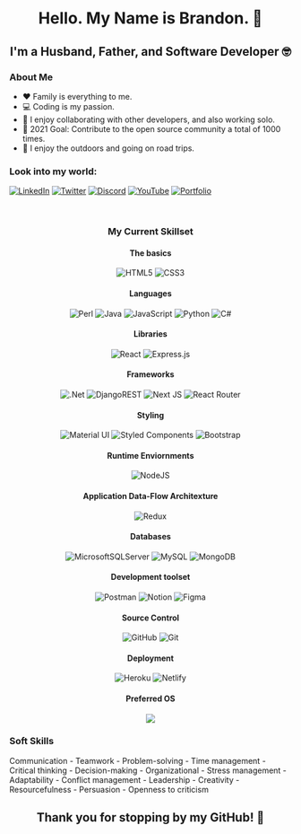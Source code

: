 <h1 align="center">Hello. My Name is Brandon. 🤟</h1>

<h2 align="center">I'm a Husband, Father, and Software Developer 🤓</h2>

### About Me

- ❤️ Family is everything to me.
- 💻 Coding is my passion.
- 👯 I enjoy collaborating with other developers, and also working solo.
- 🥅 2021 Goal: Contribute to the open source community a total of 1000 times.
- 🧗 I enjoy the outdoors and going on road trips. 

### Look into my world:

[![LinkedIn](https://img.shields.io/badge/linkedin-%230077B5.svg?style=for-the-badge&logo=linkedin&logoColor=white)](https://www.linkedin.com/in/bcalderonmorales-cmoe?lipi=urn%3Ali%3Apage%3Ad_flagship3_profile_view_base_contact_details%3Bk%2BXsctnRTc6Y9ESTA%2FLpQg%3D%3D)
[![Twitter](https://img.shields.io/badge/Twitter-%231DA1F2.svg?style=for-the-badge&logo=Twitter&logoColor=white)](https://twitter.com/BrandonACalder1)
[![Discord](https://img.shields.io/badge/Discord-%237289DA.svg?style=for-the-badge&logo=discord&logoColor=white)](https://discord.gg/ag5rYMVm4Y)
[![YouTube](https://img.shields.io/badge/YouTube-%23FF0000.svg?style=for-the-badge&logo=YouTube&logoColor=white)](https://www.youtube.com/channel/UClDCyxUO7K420VDKG7qypQw)
[![Portfolio](https://img.shields.io/badge/Portfolio-%23000000.svg?style=for-the-badge&logo=firefox&logoColor=#FF7139)](https://brandon-portfolio-site.netlify.app)

<br />

<h3 align="center">My Current Skillset</h3>

<h4 align="center">The basics</h4>

<div align="center">
  <img src="https://img.shields.io/badge/html5-%23E34F26.svg?style=for-the-badge&logo=html5&logoColor=white" alt="HTML5"/>
  <img src="https://img.shields.io/badge/css3-%231572B6.svg?style=for-the-badge&logo=css3&logoColor=white" alt="CSS3"/>  
</div>

<h4 align="center">Languages</h4>

<div align="center">
  <img src="https://img.shields.io/badge/perl-%2339457E.svg?style=for-the-badge&logo=perl&logoColor=white" alt="Perl"/>
  <img src="https://img.shields.io/badge/java-%23ED8B00.svg?style=for-the-badge&logo=java&logoColor=white" alt="Java"/>  
  <img src="https://img.shields.io/badge/javascript-%23323330.svg?style=for-the-badge&logo=javascript&logoColor=%23F7DF1E" alt="JavaScript"/>
  <img src="https://img.shields.io/badge/python-3670A0?style=for-the-badge&logo=python&logoColor=ffdd54" alt="Python"/>  
  <img src="https://img.shields.io/badge/c%23-%23239120.svg?style=for-the-badge&logo=c-sharp&logoColor=white" alt="C#"/>
</div>

<h4 align="center">Libraries</h4>

<div align="center">
  <img src="https://img.shields.io/badge/react-%2320232a.svg?style=for-the-badge&logo=react&logoColor=%2361DAFB" alt="React"/>
  <img src="https://img.shields.io/badge/express.js-%23404d59.svg?style=for-the-badge&logo=express&logoColor=%2361DAFB" alt="Express.js"/>  
</div>

<h4 align="center">Frameworks</h4>

<div align="center">
  <img src="https://img.shields.io/badge/.NET-5C2D91?style=for-the-badge&logo=.net&logoColor=white" alt=".Net"/>
  <img src="https://img.shields.io/badge/DJANGO-REST-ff1709?style=for-the-badge&logo=django&logoColor=white&color=ff1709&labelColor=gray" alt="DjangoREST"/>  
  <img src="https://img.shields.io/badge/Next-black?style=for-the-badge&logo=next.js&logoColor=white" alt="Next JS"/>
  <img src="https://img.shields.io/badge/React_Router-CA4245?style=for-the-badge&logo=react-router&logoColor=white" alt="React Router"/>  
</div>

<h4 align="center">Styling</h4>

<div align="center">
  <img src="https://img.shields.io/badge/styled--components-DB7093?style=for-the-badge&logo=styled-components&logoColor=white" alt="Material UI"/>
  <img src="https://img.shields.io/badge/materialui-%230081CB.svg?style=for-the-badge&logo=material-ui&logoColor=white" alt="Styled Components"/>  
  <img src="https://img.shields.io/badge/bootstrap-%23563D7C.svg?style=for-the-badge&logo=bootstrap&logoColor=white" alt="Bootstrap"/>
</div>

<h4 align="center">Runtime Enviornments</h4>

<div align="center">
  <img src="https://img.shields.io/badge/node.js-6DA55F?style=for-the-badge&logo=node.js&logoColor=white" alt="NodeJS"/>
</div>

<h4 align="center">Application Data-Flow Architexture</h4>

<div align="center">
  <img src="https://img.shields.io/badge/redux-%23593d88.svg?style=for-the-badge&logo=redux&logoColor=white" alt="Redux"/>
</div>

<h4 align="center">Databases</h4>

<div align="center">
  <img src="https://img.shields.io/badge/Microsoft%20SQL%20Sever-CC2927?style=for-the-badge&logo=microsoft%20sql%20server&logoColor=white" alt="MicrosoftSQLServer"/>
  <img src="https://img.shields.io/badge/mysql-%2300f.svg?style=for-the-badge&logo=mysql&logoColor=white" alt="MySQL"/>  
  <img src="https://img.shields.io/badge/MongoDB-%234ea94b.svg?style=for-the-badge&logo=mongodb&logoColor=white" alt="MongoDB"/>
</div>

<h4 align="center">Development toolset</h4>

<div align="center">
  <img src="https://img.shields.io/badge/Postman-FF6C37?style=for-the-badge&logo=postman&logoColor=white" alt="Postman"/>
  <img src="https://img.shields.io/badge/Notion-%23000000.svg?style=for-the-badge&logo=notion&logoColor=white" alt="Notion"/>  
  <img src="https://img.shields.io/badge/figma-%23F24E1E.svg?style=for-the-badge&logo=figma&logoColor=white" alt="Figma"/>
</div>

<h4 align="center">Source Control</h4>

<div align="center">
  <img src="https://img.shields.io/badge/github-%23121011.svg?style=for-the-badge&logo=github&logoColor=white" alt="GitHub"/>
  <img src="https://img.shields.io/badge/git-%23F05033.svg?style=for-the-badge&logo=git&logoColor=white" alt="Git"/>  
</div>

<h4 align="center">Deployment</h4>

<div align="center">
  <img src="https://img.shields.io/badge/heroku-%23430098.svg?style=for-the-badge&logo=heroku&logoColor=white" alt="Heroku"/>
  <img src="https://img.shields.io/badge/netlify-%23000000.svg?style=for-the-badge&logo=netlify&logoColor=#00C7B7" alt="Netlify"/>  
</div>

<h4 align="center">Preferred OS</h4>

<div align="center">
  <img src="https://img.shields.io/badge/Windows-0078D6?style=for-the-badge&logo=windows&logoColor=white" alg="Windows" />
</div>

### Soft Skills

Communication - Teamwork - Problem-solving - Time management - Critical thinking - Decision-making - Organizational - Stress management - Adaptability - Conflict management - Leadership - Creativity - Resourcefulness - Persuasion - Openness to criticism

<h2 align="center">Thank you for stopping by my GitHub! 👋</h2>
